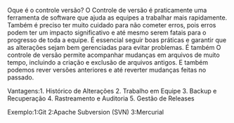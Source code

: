 Oque é o controle versão?
O Controle de versão é praticamente uma ferramenta de software que ajuda as equipes a trabalhar mais rapidamente. Também é preciso ter muito cuidado para não cometer erros, pois erros podem ter um impacto significativo e até mesmo serem fatais para o progresso de toda a equipe. É essencial seguir boas práticas e garantir que as alterações sejam bem gerenciadas para evitar problemas. É também O controle de versão permite acompanhar mudanças em arquivos de muito tempo, incluindo a criação e exclusão de arquivos antigos. E também podemos rever versões anteriores e até reverter mudanças feitas no passado.

Vantagens:1. Histórico de Alterações
2. Trabalho em Equipe
3. Backup e Recuperação
4. Rastreamento e Auditoria
5. Gestão de Releases

Exemplo:1:Git
2:Apache Subversion (SVN)
3:Mercurial

